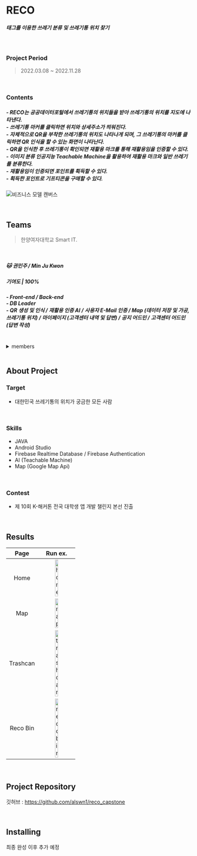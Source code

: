 # RECO
<h5>태그를 이용한 쓰레기 분류 및 쓰레기통 위치 찾기</h5>

<br/>

### Project Period
> 2022.03.08 ~ 2022.11.28

<br/>

### Contents
<h5>
- RECO는 공공데이터포털에서 쓰레기통의 위치들을 받아 쓰레기통의 위치를 지도에 나타낸다.<br/>
- 쓰레기통 마커를 클릭하면 위치와 상세주소가 띄워진다.<br/>
- 자체적으로 QR을 부착한 쓰레기통의 위치도 나타나게 되며, 그 쓰레기통의 마커를 클릭하면 QR 인식을 할 수 있는 화면이 나타난다.<br/>
- QR을 인식한 후 쓰레기통이 확인되면 재활용 마크를 통해 재활용임을 인증할 수 있다.<br/>
- 이미지 분류 인공지능 Teachable Machine을 활용하여 재활용 마크와 일반 쓰레기를 분류한다.<br/>
- 재활용임이 인증되면 포인트를 획득할 수 있다.<br/>
- 획득한 포인트로 기프티콘을 구매할 수 있다.
</h5>

![비즈니스 모델 캔버스](https://user-images.githubusercontent.com/91466490/198517154-85ff320e-391b-4c33-8e0d-e54c665a6501.png)

<br/>

## Teams 
> 한양여자대학교 Smart IT.

<br/>
  
##### 🐱 권민주 / Min Ju Kwon
<h5>기여도 |  100% </h5>
<h5>
  - Front-end / Back-end <br/>
  - DB Leader <br/>
  - QR 생성 및 인식 / 재활용 인증 AI / 사용자 E-Mail 인증 / Map (데이터 저장 및 가공, 쓰레기통 위치) / 마이페이지 (고객센터 내역 및 답변) / 공지 어드민 / 고객센터 어드민 (답변 작성) <br/>
</h5>

<br/>

<details>
<summary>members</summary>
<div markdown="1">


##### 🐰 김주희 / Joo Hee Kim
<h5>기여도 |  100% </h5>
<h5>
  - Front-end / Back-end <br/>
  - PM, UI/UX Leader <br/>
  - 자동 login & Log out / 홈 / 퀴즈 / 이벤트 / 공지 / Map (현재위치 , 위치 검색, 쓰레기통 상세주소)/ 마이페이지 (개인정보수정) / 레코빈 어드민 / 홈 어드민 / 어드민 로그인 <br/>
</h5>

<br/>

##### 🐨 박서영 / Seo Young Park
<h5>기여도 |  100% </h5>
<h5>
  - Front-end / Back-end <br/>
  - Programming Leader <br/>
  - 기프티콘 / 기프티콘 내역 / 알림 / 설정 / 회원탈퇴 / 기프티콘 어드민 <br/>
</h5>

<br/>

##### 🦊 어수비 / Su Bi Eo
<h5>기여도 |  100% </h5>
<h5>
  - Front-end / Back-end <br/>
  - Tech. writer <br/>
  - 로그인 & 회원가입 / 마이페이지 (개인정보수정) / 고객센터 / 사용자 어드민 / 고객센터 어드민 <br/>
</h5>

<br/>

##### 🐶 손다정 / Da Jeong Son
<h5>기여도 |  40% </h5>
<h5>
  - Front-end / Back-end <br/>
  - Testing Leader <br/>
  - 지도 (현재위치) <br/>
</h5>

<br/>
</div>
</details>

<br/>

## About Project

### Target
+ 대한민국 쓰레기통의 위치가 궁금한 모든 사람

<br/>

### Skills
+ JAVA
+ Android Studio
+ Firebase Realtime Database / Firebase Authentication
+ AI (Teachable Machine)
+ Map (Google Map Api)

<br/>

### Contest
+ 제 10회 K-해커톤 전국 대학생 앱 개발 챌린지 본선 진출

<br/>

## Results

|Page|Run ex.|
|:--:|:-:|
|Home|<img width="30%" height="10%" alt="home" src="https://user-images.githubusercontent.com/93530261/198549541-87385c32-2a04-4249-8a23-bbfa4f7dbd59.png">|
|Map|<img width="30%" height="10%" alt="map" src="https://user-images.githubusercontent.com/93530261/198549992-22105561-c5f9-4273-804d-8bdc741b15c0.png">|
|Trashcan|<img width="30%" height="10%" alt="trashcan" src="https://user-images.githubusercontent.com/93530261/198550723-53c7eee9-da04-46cf-80bd-6ee3d851902c.png">|
|Reco Bin|<img width="30%" height="10%" alt="recobin" src="https://user-images.githubusercontent.com/93530261/198550633-9ef4e2ca-9863-4e01-afb6-b42005a07eef.png">|

<br/>

## Project Repository
깃허브 : https://github.com/alswn1/reco_capstone

<br/>

## Installing
최종 완성 이후 추가 예정

<br/>
